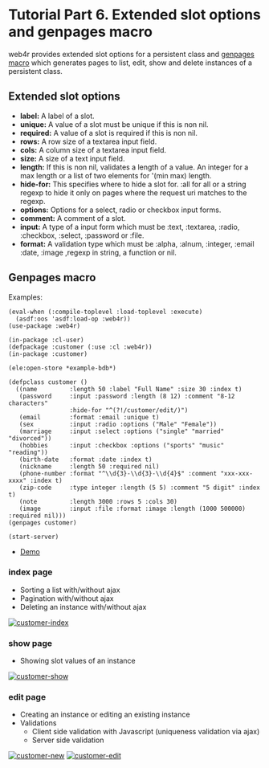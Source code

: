 Tutorial Part 6. Extended slot options and genpages macro
==========================================================
web4r provides extended slot options for a persistent class and [genpages macro](http://web4r.org/en/api#genpages) which generates pages to list, edit, show and delete instances of a persistent class.

Extended slot options
----------------------
- **label:**    A label of a slot.
- **unique:**   A value of a slot must be unique if this is non nil.
- **required:** A value of a slot is required if this is non nil.
- **rows:**     A row size of a textarea input field.
- **cols:**     A column size of a textarea input field.
- **size:**     A size of a text input field.
- **length:**   If this is non nil, validates a length of a value. An integer for a max length or a list of two elements for '(min max) length.
- **hide-for:** This specifies where to hide a slot for. :all for all or a string regexp to hide it only on pages where the request uri matches to the regexp.
- **options:**  Options for a select, radio or checkbox input forms.
- **comment:**  A comment of a slot.
- **input:**    A type of a input form which must be :text, :textarea, :radio, :checkbox, :select, :password or :file.
- **format:**   A validation type which must be :alpha, :alnum, :integer, :email :date, :image ,regexp in string, a function or nil.

Genpages macro
---------------
Examples:

    (eval-when (:compile-toplevel :load-toplevel :execute)
      (asdf:oos 'asdf:load-op :web4r))
    (use-package :web4r)
    
    (in-package :cl-user)
    (defpackage :customer (:use :cl :web4r))
    (in-package :customer)
    
    (ele:open-store *example-bdb*)
    
    (defpclass customer ()
      ((name         :length 50 :label "Full Name" :size 30 :index t)
       (password     :input :password :length (8 12) :comment "8-12 characters"
                     :hide-for "^(?!/customer/edit/)")
       (email        :format :email :unique t)
       (sex          :input :radio :options ("Male" "Female"))
       (marriage     :input :select :options ("single" "married" "divorced"))
       (hobbies      :input :checkbox :options ("sports" "music" "reading"))
       (birth-date   :format :date :index t)
       (nickname     :length 50 :required nil)
       (phone-number :format "^\\d{3}-\\d{3}-\\d{4}$" :comment "xxx-xxx-xxxx" :index t)
       (zip-code     :type integer :length (5 5) :comment "5 digit" :index t)
       (note         :length 3000 :rows 5 :cols 30)
       (image        :input :file :format :image :length (1000 500000) :required nil)))
    (genpages customer)
    
    (start-server)

- [Demo](http://demo.web4r.org/customer)

### index page
- Sorting a list with/without ajax
- Pagination with/without ajax 
- Deleting an instance with/without ajax

[![customer-index](http://web4r.org/customer-index-thumbnail.png)](http://web4r.org/customer-index.png)

### show page
- Showing slot values of an instance

[![customer-show](http://web4r.org/customer-show-thumbnail.png)](http://web4r.org/customer-show.png)

### edit page
- Creating an instance or editing an existing instance
- Validations
    - Client side validation with Javascript (uniqueness validation via ajax)
    - Server side validation

[![customer-new](http://web4r.org/customer-new-thumbnail.png)](http://web4r.org/customer-new.png)
[![customer-edit](http://web4r.org/customer-edit-thumbnail.png)](http://web4r.org/customer-edit.png)
